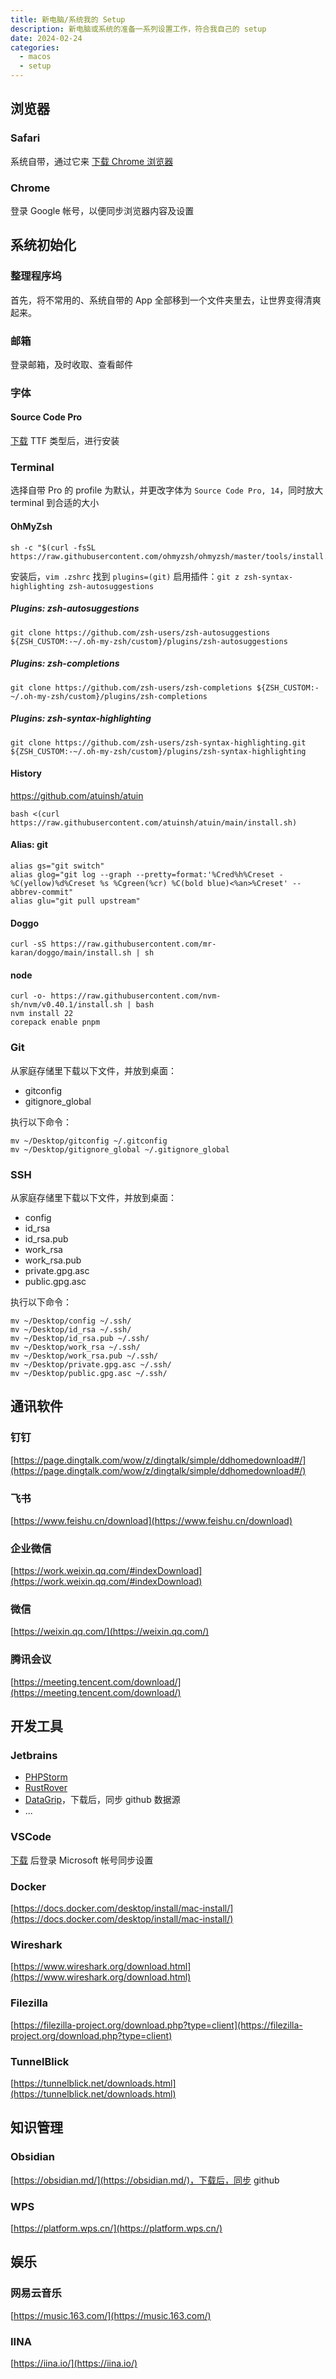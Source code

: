 ```yaml
---
title: 新电脑/系统我的 Setup
description: 新电脑或系统的准备一系列设置工作，符合我自己的 setup
date: 2024-02-24
categories: 
  - macos
  - setup
---
```


## 浏览器

### Safari

系统自带，通过它来 [下载 Chrome 浏览器](https://www.google.com/intl/zh-CN/chrome/)

### Chrome

登录 Google 帐号，以便同步浏览器内容及设置 

## 系统初始化

### 整理程序坞

首先，将不常用的、系统自带的 App 全部移到一个文件夹里去，让世界变得清爽起来。

### 邮箱

登录邮箱，及时收取、查看邮件

### 字体

#### Source Code Pro

[下载](https://github.com/adobe-fonts/source-code-pro/releases) TTF 类型后，进行安装

### Terminal

选择自带 Pro 的 profile 为默认，并更改字体为 `Source Code Pro, 14`，同时放大 terminal 到合适的大小

#### OhMyZsh

```shell
sh -c "$(curl -fsSL https://raw.githubusercontent.com/ohmyzsh/ohmyzsh/master/tools/install.sh)"
```

安装后，`vim .zshrc` 找到 `plugins=(git)` 启用插件：`git z zsh-syntax-highlighting zsh-autosuggestions`

##### Plugins: zsh-autosuggestions

```shell
git clone https://github.com/zsh-users/zsh-autosuggestions ${ZSH_CUSTOM:-~/.oh-my-zsh/custom}/plugins/zsh-autosuggestions
```

##### Plugins: zsh-completions

```shell
git clone https://github.com/zsh-users/zsh-completions ${ZSH_CUSTOM:-~/.oh-my-zsh/custom}/plugins/zsh-completions
```

##### Plugins: zsh-syntax-highlighting

```shell
git clone https://github.com/zsh-users/zsh-syntax-highlighting.git ${ZSH_CUSTOM:-~/.oh-my-zsh/custom}/plugins/zsh-syntax-highlighting 

```

#### History

https://github.com/atuinsh/atuin

```shell
bash <(curl https://raw.githubusercontent.com/atuinsh/atuin/main/install.sh)
```

#### Alias: git

```shell
alias gs="git switch"
alias glog="git log --graph --pretty=format:'%Cred%h%Creset -%C(yellow)%d%Creset %s %Cgreen(%cr) %C(bold blue)<%an>%Creset' --abbrev-commit"
alias glu="git pull upstream"
```

#### Doggo

```shell
curl -sS https://raw.githubusercontent.com/mr-karan/doggo/main/install.sh | sh
```

#### node

```shell
curl -o- https://raw.githubusercontent.com/nvm-sh/nvm/v0.40.1/install.sh | bash
nvm install 22
corepack enable pnpm
```

### Git

从家庭存储里下载以下文件，并放到桌面：

- gitconfig
- gitignore_global

执行以下命令：

```shell
mv ~/Desktop/gitconfig ~/.gitconfig
mv ~/Desktop/gitignore_global ~/.gitignore_global
```

### SSH

从家庭存储里下载以下文件，并放到桌面：

- config
- id_rsa
- id_rsa.pub
- work_rsa
- work_rsa.pub
- private.gpg.asc
- public.gpg.asc

执行以下命令：

```shell
mv ~/Desktop/config ~/.ssh/
mv ~/Desktop/id_rsa ~/.ssh/
mv ~/Desktop/id_rsa.pub ~/.ssh/
mv ~/Desktop/work_rsa ~/.ssh/
mv ~/Desktop/work_rsa.pub ~/.ssh/
mv ~/Desktop/private.gpg.asc ~/.ssh/
mv ~/Desktop/public.gpg.asc ~/.ssh/
```

## 通讯软件

### 钉钉

[https://page.dingtalk.com/wow/z/dingtalk/simple/ddhomedownload#/](https://page.dingtalk.com/wow/z/dingtalk/simple/ddhomedownload#/)

### 飞书

[https://www.feishu.cn/download](https://www.feishu.cn/download)

### 企业微信

[https://work.weixin.qq.com/#indexDownload](https://work.weixin.qq.com/#indexDownload)

### 微信

[https://weixin.qq.com/](https://weixin.qq.com/)

### 腾讯会议

[https://meeting.tencent.com/download/](https://meeting.tencent.com/download/)

## 开发工具

### Jetbrains

- [PHPStorm](https://www.jetbrains.com/phpstorm/download/#section=mac)
- [RustRover](https://www.jetbrains.com/rust/download/?section=mac)
- [DataGrip](https://www.jetbrains.com/datagrip/download/#section=mac)，下载后，同步 github 数据源
- ...

### VSCode

[下载](https://code.visualstudio.com/) 后登录 Microsoft 帐号同步设置

### Docker

[https://docs.docker.com/desktop/install/mac-install/](https://docs.docker.com/desktop/install/mac-install/)

### Wireshark

[https://www.wireshark.org/download.html](https://www.wireshark.org/download.html)

### Filezilla

[https://filezilla-project.org/download.php?type=client](https://filezilla-project.org/download.php?type=client)

### TunnelBlick

[https://tunnelblick.net/downloads.html](https://tunnelblick.net/downloads.html)

## 知识管理

### Obsidian

[https://obsidian.md/](https://obsidian.md/)，下载后，同步 github

### WPS

[https://platform.wps.cn/](https://platform.wps.cn/)

## 娱乐

### 网易云音乐

[https://music.163.com/](https://music.163.com/)

### IINA

[https://iina.io/](https://iina.io/)